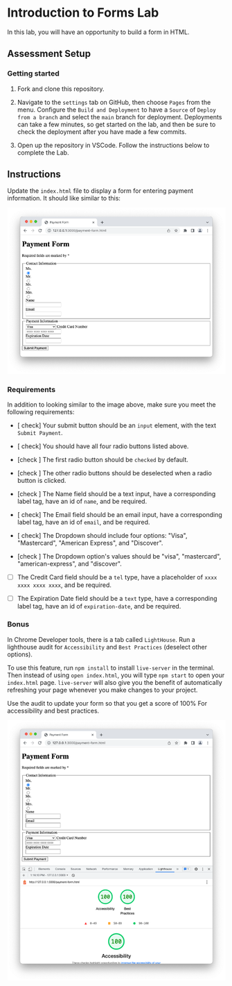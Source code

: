 # Introduction to Forms Lab

In this lab, you will have an opportunity to build a form in HTML.

## Assessment Setup

### Getting started

1. Fork and clone this repository.

1. Navigate to the `settings` tab on GitHub, then choose `Pages` from the menu. Configure the `Build and Deployment` to have a `Source` of `Deploy from a branch` and select the `main` branch for deployment. Deployments can take a few minutes, so get started on the lab, and then be sure to check the deployment after you have made a few commits.

1. Open up the repository in VSCode. Follow the instructions below to complete the Lab.

## Instructions

Update the `index.html` file to display a form for entering payment information. It should like similar to this:

![paymentFromImage](./images/paymentForm.png)

### Requirements

In addition to looking similar to the image above, make sure you meet the following requirements:

- [ check] Your submit button should be an `input` element, with the text `Submit Payment`.

- [ check] You should have all four radio buttons listed above.

- [check ] The first radio button should be `checked` by default.

- [check ] The other radio buttons should be deselected when a radio button is clicked.

- [check ] The Name field should be a text input, have a corresponding label tag, have an id of `name`, and be required.

- [ check] The Email field should be an email input, have a corresponding label tag, have an id of `email`, and be required.

- [ check] The Dropdown should include four options: "Visa", "Mastercard", "American Express", and "Discover".

- [check ] The Dropdown option's values should be "visa", "mastercard", "american-express", and "discover".

- [ ] The Credit Card field should be a `tel` type, have a placeholder of `xxxx xxxx xxxx xxxx`, and be required.

- [ ] The Expiration Date field should be a `text` type, have a corresponding label tag, have an id of `expiration-date`, and be required.

### Bonus

In Chrome Developer tools, there is a tab called `LightHouse`. Run a lighthouse audit for `Accessibility` and `Best Practices` (deselect other options).

To use this feature, run `npm install` to install `live-server` in the terminal. Then instead of using `open index.html`, you will type `npm start` to open your `index.html` page. `live-server` will also give you the benefit of automatically refreshing your page whenever you make changes to your project.

Use the audit to update your form so that you get a score of 100% For accessibility and best practices.

![lighthouse bonus](./images/chromeLighthouseBonus.png)
